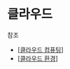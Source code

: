 # 클라우드

참조
- [[클라우드 컴퓨팅]]
- [[클라우드 환경]]


[//begin]: # "Autogenerated link references for markdown compatibility"
[클라우드 컴퓨팅]: <클라우드 컴퓨팅.md> "클라우드 컴퓨팅"
[클라우드 환경]: <클라우드 환경.md> "클라우드 환경"
[//end]: # "Autogenerated link references"
